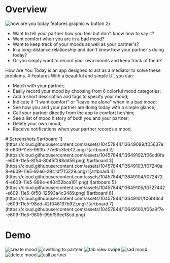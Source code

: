 # Overview
![how are you today features graphic w button 2x](https://cloud.githubusercontent.com/assets/10457844/13649090/df68ed34-e609-11e5-9e98-08f11fccb826.png)
<ul>
<li>Want to tell your partner how you feel but don't know how to say it?</li>
<li>Want comfort when you are in a bad mood?</li>
<li>Want to keep track of your moods as well as your partner's?</li>
<li>In a long-distance relationship and don't know how your partner's doing today?</li>
<li>Or you simply want to record your own moods and keep track of them?</li>
</ul>
How Are You Today is an app designed to act as a mediator to solve these problems.
# Features
With a beautiful and simple UI, you can:
<ul>
<li> Match with your partner;</li>
<li> Easily record your mood by choosing from 6 colorful mood categories;</li>
<li> Add a short description and tags to specify your mood;</li>
<li> Indicate if "I want comfort" or "leave me alone" when in a bad mood;</li>
<li> See how you and your partner are doing today with a simple glance;</li>
<li> Call your partner directly from the app to comfort her/him;</li>
<li> See a list of mood history of both you and your partner;</li>
<li> Delete your own mood;</li>
<li> Receive notifications when your partner records a mood.</li>
</ul>
# Screenshots
![artboard 1](https://cloud.githubusercontent.com/assets/10457844/13649099/f05637e6-e609-11e5-993b-77e6fc3feb12.png)
![artboard 2](https://cloud.githubusercontent.com/assets/10457844/13649102/f06cd0fa-e609-11e5-8f54-8045f288dd56.png)
![artboard 3](https://cloud.githubusercontent.com/assets/10457844/13649103/f07240a8-e609-11e5-92e6-2941df715229.png)
![artboard 4](https://cloud.githubusercontent.com/assets/10457844/13649104/f0724724-e609-11e5-889e-e40452bca101.png)
![artboard 5](https://cloud.githubusercontent.com/assets/10457844/13649105/f0727442-e609-11e5-8f58-12593a4c3489.png)
![artboard 6](https://cloud.githubusercontent.com/assets/10457844/13649101/f06bf3c4-e609-11e5-98dd-42f048197b92.png)
![artboard 7](https://cloud.githubusercontent.com/assets/10457844/13649100/f06a9f7e-e609-11e5-9605-99bf59ee18cd.png)

# Demo
![create mood](https://cloud.githubusercontent.com/assets/10457844/13648867/e6461948-e608-11e5-94db-96eb0865eadd.gif) 
![swithing to partner](https://cloud.githubusercontent.com/assets/10457844/13648869/e6499e56-e608-11e5-92f5-46a6978e8a68.gif)
![tab view swipe](https://cloud.githubusercontent.com/assets/10457844/13648870/e66a8918-e608-11e5-8af5-adbc3048e967.gif)
![sad mood](https://cloud.githubusercontent.com/assets/10457844/13648868/e6464152-e608-11e5-8169-70b10471acc1.gif)
![delete mood](https://cloud.githubusercontent.com/assets/10457844/13648866/e62f906a-e608-11e5-90d9-88d3fbf2e2cb.gif)
![call partner](https://cloud.githubusercontent.com/assets/10457844/13648865/e5f49262-e608-11e5-8ad2-9cbac4237c38.gif)
